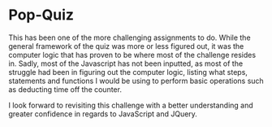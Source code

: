 # Pop-Quiz

This has been one of the more challenging assignments to do.  While the general framework of the quiz was more or less figured out, it was the computer logic that has proven to be where most of the challenge resides in.  Sadly, most of the Javascript has not been inputted, as most of the struggle had been in figuring out the computer logic, listing what steps, statements and functions I would be using to perform basic operations such as deducting time off the counter.  

I look forward to revisiting this challenge with a better understanding and greater confidence in regards to JavaScript and JQuery. 
